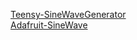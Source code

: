 [Teensy-SineWaveGenerator](https://github.com/jameskeaveney/Teensy-SineWaveGenerator)  
[Adafruit-SineWave](https://github.com/adafruit/Adafruit_MCP4725)
